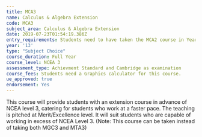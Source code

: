 ```yaml
---
title: MCA3
name: Calculus & Algebra Extension
code: MCA3
subject_area: Calculus & Algebra Extension
date: 2019-07-23T01:54:19.386Z
entry_requirements: Students need to have taken the MCA2 course in Year 12.
year: '13'
type: "Subject Choice"
course_duration: Full Year
course_level: NCEA 3
assessment_type: Achievment Standard and Cambridge as examination
course_fees: Students need a Graphics calculator for this course.
ue_approved: true
endorsement: Yes
---
```

This course will provide students with an extension course in advance of NCEA level 3, catering for students who work at a faster pace. The teaching is pitched at Merit/Excellence level. It will suit students who are capable of working in excess of NCEA Level 3. (Note: This course can be taken instead of taking both MGC3 and MTA3)
